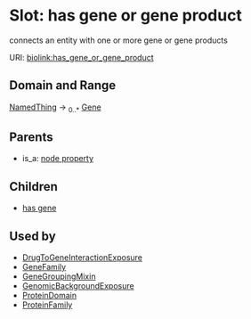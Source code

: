 
# Slot: has gene or gene product


connects an entity with one or more gene or gene products

URI: [biolink:has_gene_or_gene_product](https://w3id.org/biolink/vocab/has_gene_or_gene_product)


## Domain and Range

[NamedThing](NamedThing.md) &#8594;  <sub>0..\*</sub> [Gene](Gene.md)

## Parents

 *  is_a: [node property](node_property.md)

## Children

 *  [has gene](has_gene.md)

## Used by

 * [DrugToGeneInteractionExposure](DrugToGeneInteractionExposure.md)
 * [GeneFamily](GeneFamily.md)
 * [GeneGroupingMixin](GeneGroupingMixin.md)
 * [GenomicBackgroundExposure](GenomicBackgroundExposure.md)
 * [ProteinDomain](ProteinDomain.md)
 * [ProteinFamily](ProteinFamily.md)
